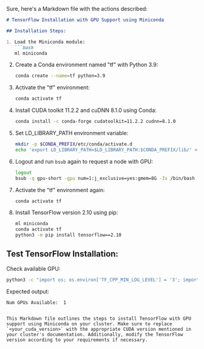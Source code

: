 Sure, here's a Markdown file with the actions described:

```markdown
# TensorFlow Installation with GPU Support using Miniconda

## Installation Steps:

1. Load the Miniconda module:
   ```bash
   ml miniconda
   ```

2. Create a Conda environment named "tf" with Python 3.9:
   ```bash
   conda create --name=tf python=3.9
   ```

3. Activate the "tf" environment:
   ```bash
   conda activate tf
   ```

4. Install CUDA toolkit 11.2.2 and cuDNN 8.1.0 using Conda:
   ```bash
   conda install -c conda-forge cudatoolkit=11.2.2 cudnn=8.1.0
   ```

5. Set LD_LIBRARY_PATH environment variable:
   ```bash
   mkdir -p $CONDA_PREFIX/etc/conda/activate.d
   echo 'export LD_LIBRARY_PATH=$LD_LIBRARY_PATH:$CONDA_PREFIX/lib/' > $CONDA_PREFIX/etc/conda/activate.d/env_vars.sh
   ```

6. Logout and run `bsub` again to request a node with GPU:
   ```bash
   logout
   bsub -q gpu-short -gpu num=1:j_exclusive=yes:gmem=8G -Is /bin/bash
   ```

7. Activate the "tf" environment again:
   ```bash
   conda activate tf
   ```

8. Install TensorFlow version 2.10 using pip:
   ```bash
   ml miniconda
   conda activate tf
   python3 -m pip install tensorflow==2.10
   ```

## Test TensorFlow Installation:

Check available GPU:
```bash
python3 -c "import os; os.environ['TF_CPP_MIN_LOG_LEVEL'] = '3'; import tensorflow as tf; print('Num GPUs Available: ', len(tf.config.list_physical_devices('GPU')))"
```

Expected output:
```
Num GPUs Available:  1
```

```

This Markdown file outlines the steps to install TensorFlow with GPU support using Miniconda on your cluster. Make sure to replace `<your_cuda_version>` with the appropriate CUDA version mentioned in your cluster's documentation. Additionally, modify the TensorFlow version according to your requirements if necessary.